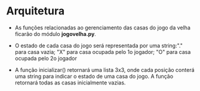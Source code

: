  # Arquitetura

 * As funções relacionadas ao gerenciamento das casas do jogo da velha ficarão do módulo **jogovelha.py**.

 * O estado de cada casa do jogo será representada por uma string:"." para casa vazia; "X" para casa ocupada pelo 1o jogador; "O" para casa ocupada pelo 2o jogador

 * A função inicializar() retornará uma lista 3x3, onde cada posição conterá uma string para indicar o estado de uma casa do jogo. A função retornará todas as casas inicialmente vazias.
